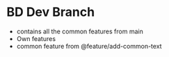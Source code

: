 # BD Dev Branch

- contains all the common features from main
- Own features
- common feature from @feature/add-common-text
